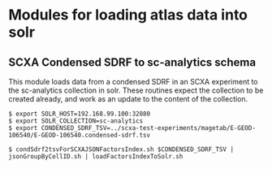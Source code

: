 # Modules for loading atlas data into solr

## SCXA Condensed SDRF to sc-analytics schema

This module loads data from a condensed SDRF in an SCXA experiment to the sc-analytics collection in solr. These routines expect the collection to be created already, and work as an update to the content of the collection.

```
$ export SOLR_HOST=192.168.99.100:32080
$ export SOLR_COLLECTION=sc-analytics
$ export CONDENSED_SDRF_TSV=../scxa-test-experiments/magetab/E-GEOD-106540/E-GEOD-106540.condensed-sdrf.tsv

$ condSdrf2tsvForSCXAJSONFactorsIndex.sh $CONDENSED_SDRF_TSV | jsonGroupByCellID.sh | loadFactorsIndexToSolr.sh
```

